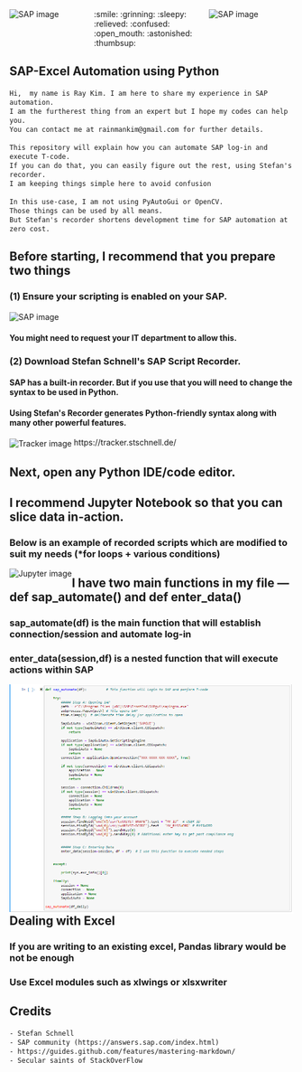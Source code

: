 <img align="left" src="https://user-images.githubusercontent.com/62319355/105017774-2307eb00-5a7f-11eb-94e6-4c22b2b6f77c.png" width="150" height="80" alt="SAP image">
<img align="right" src="https://user-images.githubusercontent.com/62319355/105784475-dad35600-5fb3-11eb-8dc2-eb61292af5bc.png" width="150" height="80" alt="SAP image">
:smile: :grinning: :sleepy: :relieved: :confused: :open_mouth: :astonished: :thumbsup:

## SAP-Excel Automation using Python
```
Hi,  my name is Ray Kim. I am here to share my experience in SAP automation. 
I am the furtherest thing from an expert but I hope my codes can help you.
You can contact me at rainmankim@gmail.com for further details.

This repository will explain how you can automate SAP log-in and execute T-code.
If you can do that, you can easily figure out the rest, using Stefan's recorder.
I am keeping things simple here to avoid confusion

In this use-case, I am not using PyAutoGui or OpenCV.
Those things can be used by all means.
But Stefan's recorder shortens development time for SAP automation at zero cost.
```


## Before starting, I recommend that you prepare two things
### (1) Ensure your scripting is enabled on your SAP.
<img align="center" src="https://user-images.githubusercontent.com/62319355/105824646-99659980-5ff9-11eb-9dcb-3cdbd9a4efbf.png" alt="SAP image">

#### You might need to request your IT department to allow this.
### (2) Download Stefan Schnell's SAP Script Recorder.
#### SAP has a built-in recorder. But if you use that you will need to change the syntax to be used in Python.
#### Using Stefan's Recorder generates Python-friendly syntax along with many other powerful features.
<img align="center" src="https://user-images.githubusercontent.com/62319355/105824768-c3b75700-5ff9-11eb-881c-f25490c59efd.gif" alt="Tracker image">
https://tracker.stschnell.de/



## Next, open any Python IDE/code editor. 
## I recommend Jupyter Notebook so that you can slice data in-action.
### Below is an example of recorded scripts which are modified to suit my needs (*for loops + various conditions)
<img align="left" src="https://user-images.githubusercontent.com/62319355/105824896-e9446080-5ff9-11eb-99ee-a6dee9965f80.png"  alt="Jupyter image">


## I have two main functions in my file — def sap_automate()  and def enter_data()
### sap_automate(df) is the main function that will establish connection/session and automate log-in
### enter_data(session,df) is a nested function that will execute actions within SAP
<img align="left" src="https://github.com/rainmankim/SAP_automation_python/blob/master/images/jupyter_snapshot_main.PNG"  alt="Jupyter image">


## Dealing with Excel
### If you are writing to an existing excel, Pandas library would be not be enough
### Use Excel modules such as xlwings or xlsxwriter

## Credits
```
- Stefan Schnell
- SAP community (https://answers.sap.com/index.html)     
- https://guides.github.com/features/mastering-markdown/
- Secular saints of StackOverFlow
```


